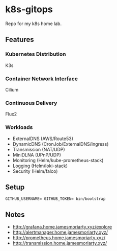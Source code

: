# k8s-gitops

Repo for my k8s home lab.

## Features

### Kubernetes Distribution

K3s

### Container Network Interface

Cilium

### Continuous Delivery

Flux2

### Workloads

* ExternalDNS (AWS/Route53)
* DynamicDNS (CronJob/ExternalDNS/Ingress)
* Transmission (NAT/UDP)
* MiniDLNA (UPnP/UDP)
* Monitoring (Helm/kube-prometheus-stack)
* Logging (Helm/loki-stack)
* Security (Helm/falco)

## Setup

```
GITHUB_USERNAME= GITHUB_TOKEN= bin/bootstrap
```

## Notes

- http://grafana.home.jamesmoriarty.xyz/explore
- http://alertmanager.home.jamesmoriarty.xyz/
- http://prometheus.home.jamesmoriarty.xyz/
- http://transmission.home.jamesmoriarty.xyz/
